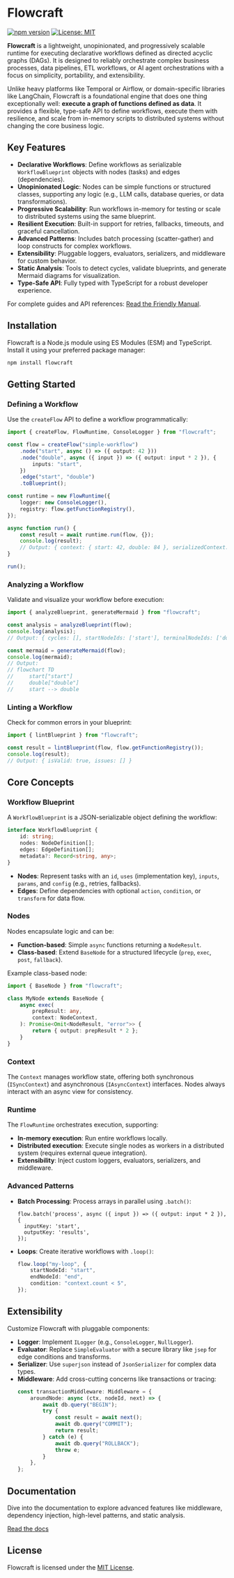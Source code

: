 # Flowcraft

[![npm version](https://img.shields.io/npm/v/flowcraft.svg)](https://www.npmjs.com/package/flowcraft)
[![License: MIT](https://img.shields.io/badge/License-MIT-yellow.svg)](https://opensource.org/licenses/MIT)

**Flowcraft** is a lightweight, unopinionated, and progressively scalable runtime for executing declarative workflows defined as directed acyclic graphs (DAGs). It is designed to reliably orchestrate complex business processes, data pipelines, ETL workflows, or AI agent orchestrations with a focus on simplicity, portability, and extensibility.

Unlike heavy platforms like Temporal or Airflow, or domain-specific libraries like LangChain, Flowcraft is a foundational engine that does one thing exceptionally well: **execute a graph of functions defined as data**. It provides a flexible, type-safe API to define workflows, execute them with resilience, and scale from in-memory scripts to distributed systems without changing the core business logic.

## Key Features

- **Declarative Workflows**: Define workflows as serializable `WorkflowBlueprint` objects with nodes (tasks) and edges (dependencies).
- **Unopinionated Logic**: Nodes can be simple functions or structured classes, supporting any logic (e.g., LLM calls, database queries, or data transformations).
- **Progressive Scalability**: Run workflows in-memory for testing or scale to distributed systems using the same blueprint.
- **Resilient Execution**: Built-in support for retries, fallbacks, timeouts, and graceful cancellation.
- **Advanced Patterns**: Includes batch processing (scatter-gather) and loop constructs for complex workflows.
- **Extensibility**: Pluggable loggers, evaluators, serializers, and middleware for custom behavior.
- **Static Analysis**: Tools to detect cycles, validate blueprints, and generate Mermaid diagrams for visualization.
- **Type-Safe API**: Fully typed with TypeScript for a robust developer experience.

For complete guides and API references: [Read the Friendly Manual](https://gorango.github.io/flowcraft/guide/).

## Installation

Flowcraft is a Node.js module using ES Modules (ESM) and TypeScript. Install it using your preferred package manager:

```bash
npm install flowcraft
```

## Getting Started

### Defining a Workflow

Use the `createFlow` API to define a workflow programmatically:

```typescript
import { createFlow, FlowRuntime, ConsoleLogger } from "flowcraft";

const flow = createFlow("simple-workflow")
	.node("start", async () => ({ output: 42 }))
	.node("double", async ({ input }) => ({ output: input * 2 }), {
		inputs: "start",
	})
	.edge("start", "double")
	.toBlueprint();

const runtime = new FlowRuntime({
	logger: new ConsoleLogger(),
	registry: flow.getFunctionRegistry(),
});

async function run() {
	const result = await runtime.run(flow, {});
	console.log(result);
	// Output: { context: { start: 42, double: 84 }, serializedContext: '{"start":42,"double":84}', status: 'completed' }
}

run();
```

### Analyzing a Workflow

Validate and visualize your workflow before execution:

```typescript
import { analyzeBlueprint, generateMermaid } from "flowcraft";

const analysis = analyzeBlueprint(flow);
console.log(analysis);
// Output: { cycles: [], startNodeIds: ['start'], terminalNodeIds: ['double'], nodeCount: 2, edgeCount: 1, isDag: true }

const mermaid = generateMermaid(flow);
console.log(mermaid);
// Output:
// flowchart TD
//     start["start"]
//     double["double"]
//     start --> double
```

### Linting a Workflow

Check for common errors in your blueprint:

```typescript
import { lintBlueprint } from "flowcraft";

const result = lintBlueprint(flow, flow.getFunctionRegistry());
console.log(result);
// Output: { isValid: true, issues: [] }
```

## Core Concepts

### Workflow Blueprint

A `WorkflowBlueprint` is a JSON-serializable object defining the workflow:

```typescript
interface WorkflowBlueprint {
	id: string;
	nodes: NodeDefinition[];
	edges: EdgeDefinition[];
	metadata?: Record<string, any>;
}
```

- **Nodes**: Represent tasks with an `id`, `uses` (implementation key), `inputs`, `params`, and `config` (e.g., retries, fallbacks).
- **Edges**: Define dependencies with optional `action`, `condition`, or `transform` for data flow.

### Nodes

Nodes encapsulate logic and can be:

- **Function-based**: Simple `async` functions returning a `NodeResult`.
- **Class-based**: Extend `BaseNode` for a structured lifecycle (`prep`, `exec`, `post`, `fallback`).

Example class-based node:

```typescript
import { BaseNode } from "flowcraft";

class MyNode extends BaseNode {
	async exec(
		prepResult: any,
		context: NodeContext,
	): Promise<Omit<NodeResult, "error">> {
		return { output: prepResult * 2 };
	}
}
```

### Context

The `Context` manages workflow state, offering both synchronous (`ISyncContext`) and asynchronous (`IAsyncContext`) interfaces. Nodes always interact with an async view for consistency.

### Runtime

The `FlowRuntime` orchestrates execution, supporting:

- **In-memory execution**: Run entire workflows locally.
- **Distributed execution**: Execute single nodes as workers in a distributed system (requires external queue integration).
- **Extensibility**: Inject custom loggers, evaluators, serializers, and middleware.

### Advanced Patterns

- **Batch Processing**: Process arrays in parallel using `.batch()`:
    ```typescript:disable-run
    flow.batch('process', async ({ input }) => ({ output: input * 2 }), {
      inputKey: 'start',
      outputKey: 'results',
    });
    ```
- **Loops**: Create iterative workflows with `.loop()`:
    ```typescript
    flow.loop("my-loop", {
    	startNodeId: "start",
    	endNodeId: "end",
    	condition: "context.count < 5",
    });
    ```

## Extensibility

Customize Flowcraft with pluggable components:

- **Logger**: Implement `ILogger` (e.g., `ConsoleLogger`, `NullLogger`).
- **Evaluator**: Replace `SimpleEvaluator` with a secure library like `jsep` for edge conditions and transforms.
- **Serializer**: Use `superjson` instead of `JsonSerializer` for complex data types.
- **Middleware**: Add cross-cutting concerns like transactions or tracing:
    ```typescript
    const transactionMiddleware: Middleware = {
    	aroundNode: async (ctx, nodeId, next) => {
    		await db.query("BEGIN");
    		try {
    			const result = await next();
    			await db.query("COMMIT");
    			return result;
    		} catch (e) {
    			await db.query("ROLLBACK");
    			throw e;
    		}
    	},
    };
    ```

## Documentation

Dive into the documentation to explore advanced features like middleware, dependency injection, high-level patterns, and static analysis.

[Read the docs](https://gorango.github.io/flowcraft/guide/)

## License

Flowcraft is licensed under the [MIT License](LICENSE).
